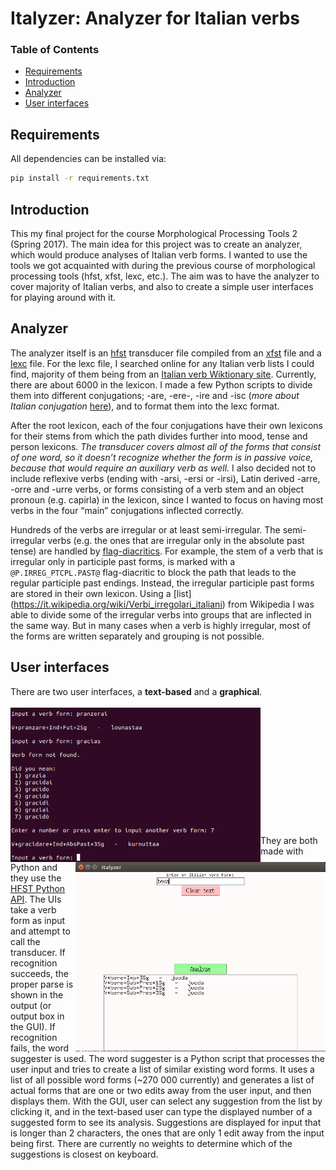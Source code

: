 # Italyzer: Analyzer for Italian verbs

### Table of Contents
  * [Requirements](#Requirements)  
  * [Introduction](#Introduction)  
  * [Analyzer](#Analyzer)  
  * [User interfaces](#User-interfaces)

## Requirements

All dependencies can be installed via:

```bash
pip install -r requirements.txt
```

## Introduction

This my final project for the course Morphological Processing Tools 2 (Spring 2017). The main idea for this project was to create an analyzer, which would produce analyses of Italian verb forms. I wanted to use the tools we got acquainted with during the previous course of morphological processing tools (hfst, xfst, lexc, etc.). The aim was to have the analyzer to cover majority of Italian verbs, and also to create a simple user interfaces for playing around with it.  

## Analyzer

The analyzer itself is an [hfst](https://en.wikipedia.org/wiki/HFST) transducer file compiled from an [xfst](http://cs.haifa.ac.il/~shuly/teaching/06/nlp/xfst-tutorial.pdf) file and a [lexc](https://kitwiki.csc.fi/twiki/bin/view/KitWiki/HfstLexcAndTwolcTutorial) file. For the lexc file, I searched online for any Italian verb lists I could find, majority of them being from an [Italian verb Wiktionary site](https://en.wiktionary.org/wiki/Category:Italian_verbs). Currently, there are about 6000 in the lexicon. I made a few Python scripts to divide them into different conjugations; -are, -ere-, -ire and -isc (*more about Italian conjugation* [here](https://en.wikipedia.org/wiki/Italian_conjugation)), and to format them into the lexc format.  

After the root lexicon, each of the four conjugations have their own lexicons for their stems from which the path divides further into mood, tense and person lexicons. *The transducer covers almost all of the forms that consist of one word, so it doesn’t recognize whether the form is in passive voice, because that would require an auxiliary verb as well.* I also decided not to include reflexive verbs (ending with -arsi, -ersi or -irsi), Latin derived -arre, -orre and -urre verbs, or forms consisting of a verb stem and an object pronoun (e.g. capirla) in the lexicon, since I wanted to focus on having most verbs in the four “main” conjugations inflected correctly.
  
Hundreds of the verbs are irregular or at least semi-irregular. The semi-irregular verbs (e.g. the ones that are irregular only in the absolute past tense) are handled by [flag-diacritics](http://giellatekno.uit.no/doc/lang/sme/docu-sme-flag-diacritics.html). For example, the stem of a verb that is irregular only in participle past forms, is marked with a `@P.IRREG_PTCPL.PAST@` flag-diacritic to block the path that leads to the regular participle past endings. Instead, the irregular participle past forms are stored in their own lexicon. Using a [list] 
(https://it.wikipedia.org/wiki/Verbi_irregolari_italiani) from Wikipedia I was able to divide some of the irregular verbs into groups that are inflected in the same way. But in many cases when a verb is highly irregular, most of the forms are written separately and grouping is not possible.

## User interfaces <a name="User-interfaces"></a>
There are two user interfaces, a **text-based** and a **graphical**.  
<br/>
<img align="left" width="400" src="images/textui.png">
<img align="right" width="400"  src="images/gui.png">  
<br/><br/><br/><br/><br/><br/><br/><br/><br/><br/><br/>
They are both made with Python and they use the [HFST Python API](https://pypi.org/project/hfst/). The UIs take a verb form as input and attempt to call the transducer. If recognition succeeds, the proper parse is shown in the output (or output box in the GUI).
If recognition fails, the word suggester is used. The word suggester is a Python script that processes the user input and tries to create a list of similar existing word forms. It uses a list of all possible word forms (~270 000 currently) and generates a list of actual forms that are one or two edits away from the user input, and then displays them. With the GUI, user can select any suggestion from the list by clicking it, and in the text-based user can type the displayed number of a suggested form to see its analysis. Suggestions are displayed for input that is longer than 2 characters, the ones that are only 1 edit away from the input being first. There are currently no weights to determine which of the suggestions is closest on keyboard.


